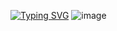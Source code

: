 [![Typing SVG](https://readme-typing-svg.demolab.com?font=Fira+Code&pause=1000&width=435&lines=App+to+display+weather+of+all+cities;LINK-https://anuj2398.github.io/WeatherWebAPP/)](https://git.io/typing-svg)
![image](https://user-images.githubusercontent.com/59406385/193790982-0dab0635-2fd5-41d7-9f9b-e9c30acdc1ed.png)
